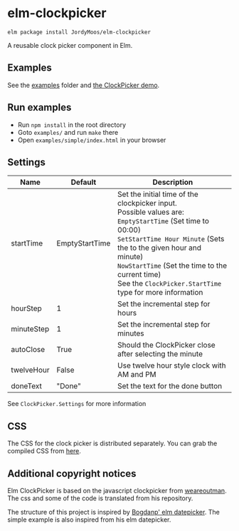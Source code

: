 # elm-clockpicker

``` shell
elm package install JordyMoos/elm-clockpicker
```

A reusable clock picker component in Elm.


## Examples

See the [examples][examples] folder and [the ClockPicker demo][demo].

[examples]: https://github.com/JordyMoos/elm-clockpicker/tree/master/examples
[demo]: https://jordymoos.github.io/elm-clockpicker/


## Run examples

- Run `npm install` in the root directory
- Goto `examples/` and run `make` there
- Open `examples/simple/index.html` in your browser


## Settings

| Name | Default | Description |
| ---- | ------- | ----------- |
| startTime | EmptyStartTime | Set the initial time of the clockpicker input.<br>Possible values are:<br>`EmptyStartTime` (Set time to 00:00)<br>`SetStartTime Hour Minute` (Sets the to the given hour and minute)<br>`NowStartTime` (Set the time to the current time)<br>See the `ClockPicker.StartTime` type for more information |
| hourStep | 1 | Set the incremental step for hours |
| minuteStep | 1 | Set the incremental step for minutes |
| autoClose | True | Should the ClockPicker close after selecting the minute |
| twelveHour | False | Use twelve hour style clock with AM and PM |
| doneText | "Done" | Set the text for the done button |

See `ClockPicker.Settings` for more information


## CSS

The CSS for the clock picker is distributed separately.  You can grab
the compiled CSS from [here][compiled].

[compiled]: https://github.com/JordyMoos/elm-clockpicker/blob/master/css/elm-clockpicker.css


## Additional copyright notices

Elm ClockPicker is based on the javascript clockpicker from  [weareoutman][weareoutman].
The css and some of the code is translated from his repository.

The structure of this project is inspired by [Bogdanp' elm datepicker][Bogdanp].
The simple example is also inspired from his elm datepicker.

[weareoutman]: https://github.com/weareoutman/clockpicker
[Bogdanp]: https://github.com/Bogdanp/elm-datepicker
